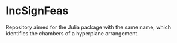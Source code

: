 # IncSignFeas
Repository aimed for the Julia package with the same name, which identifies the chambers of a hyperplane arrangement.
